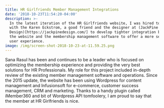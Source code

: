 ```yaml
---
title: HR Girlfriends Member Management Integrations
date: '2018-10-23T11:54:20-04:00'
description: >-
  In the latest iteration of the HR Girlfriends website, I was hired to work
  with the Karen Eckstrom, a good friend and the designer at (JackPine
  Design)[https://jackpinedesign.com/] to develop tighter integration between
  the website and the membership management software to offer a more seamless
  user experience.
image: /img/screen-shot-2018-10-23-at-11.59.25.png
---
```

Sana Rasul has been and continues to be a leader who is focused on optimizing the membership experience and providing the very best solutions for HR Professionals.  My role for this project included in-depth review of the existing member management software and operations.  Since the 2015 update, the website has been using Wordpress for content management and Infusionsoft for e-commerce, customer success management, CRM and marketing.  Thanks to a handy plugin called iMember360 and bit of Wordpress API tomfoolery, I am proud to say that the member at HR Girlfriends is nice.
